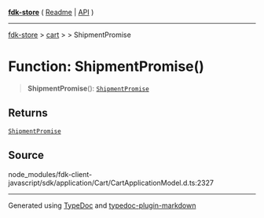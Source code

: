 [**fdk-store**](../../../README.md) ( [Readme](../../../README.md) \| [API](../../../API.md) )

---

[fdk-store](../../../API.md) > [cart](../../README.md) > [<internal>](../README.md) > ShipmentPromise

# Function: ShipmentPromise()

> **ShipmentPromise**(): [`ShipmentPromise`](../type-aliases/type-alias.ShipmentPromise.md)

## Returns

[`ShipmentPromise`](../type-aliases/type-alias.ShipmentPromise.md)

## Source

node_modules/fdk-client-javascript/sdk/application/Cart/CartApplicationModel.d.ts:2327

---

Generated using [TypeDoc](https://typedoc.org/) and [typedoc-plugin-markdown](https://www.npmjs.com/package/typedoc-plugin-markdown)
